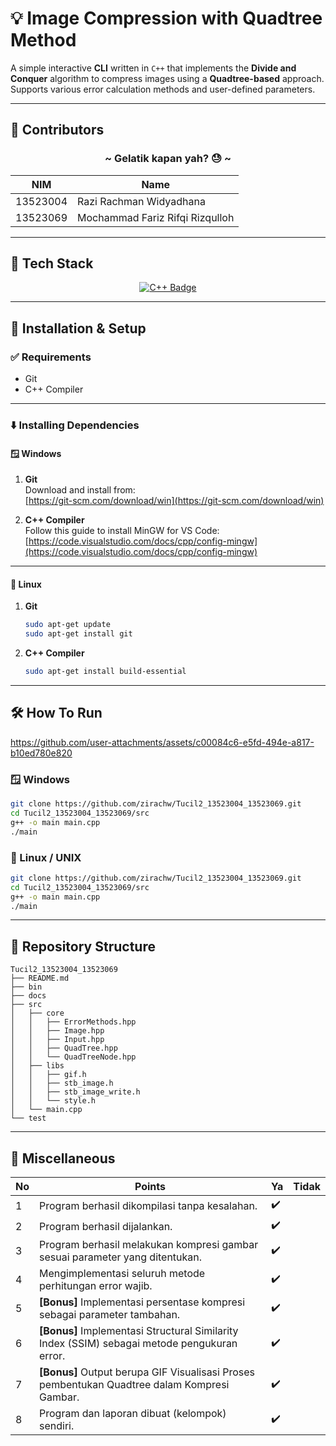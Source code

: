 # 💡 Image Compression with Quadtree Method

A simple interactive **CLI** written in `C++` that implements the **Divide and Conquer** algorithm to compress images using a **Quadtree-based** approach. Supports various error calculation methods and user-defined parameters.

---

## 👥 Contributors

<div align="center">

### ~ Gelatik kapan yah? 😓 ~

| NIM       | Name                               |
|-----------|------------------------------------|
| 13523004  | Razi Rachman Widyadhana            |
| 13523069  | Mochammad Fariz Rifqi Rizqulloh    |

</div>

---

## 🚀 Tech Stack

<p align="center">
  <a href="https://learn.microsoft.com/en-us/cpp/cpp/?view=msvc-170">
    <img src="https://img.shields.io/badge/c++-%2300599C.svg?style=for-the-badge&logo=c%2B%2B&logoColor=white" alt="C++ Badge">
  </a>
</p>

---

## 📆 Installation & Setup

### ✅ Requirements
- Git
- C++ Compiler

---

### ⬇️ Installing Dependencies

#### 🪟 Windows

1. **Git**  
   Download and install from:  
   [https://git-scm.com/download/win](https://git-scm.com/download/win)

2. **C++ Compiler**  
   Follow this guide to install MinGW for VS Code:  
   [https://code.visualstudio.com/docs/cpp/config-mingw](https://code.visualstudio.com/docs/cpp/config-mingw)

---

#### 🐧 Linux

1. **Git**
   ```bash
   sudo apt-get update
   sudo apt-get install git
   ```

2. **C++ Compiler**
   ```bash
   sudo apt-get install build-essential
   ```

---

## 🛠️ How To Run

https://github.com/user-attachments/assets/c00084c6-e5fd-494e-a817-b10ed780e820

### 🪟 Windows
```bash
git clone https://github.com/zirachw/Tucil2_13523004_13523069.git
cd Tucil2_13523004_13523069/src
g++ -o main main.cpp
./main
```

### 🐧 Linux / UNIX
```bash
git clone https://github.com/zirachw/Tucil2_13523004_13523069.git
cd Tucil2_13523004_13523069/src
g++ -o main main.cpp
./main
```

---

## 📁 Repository Structure

```
Tucil2_13523004_13523069
├── README.md
├── bin
├── docs
├── src
│   ├── core
│   │   ├── ErrorMethods.hpp
│   │   ├── Image.hpp
│   │   ├── Input.hpp
│   │   ├── QuadTree.hpp
│   │   └── QuadTreeNode.hpp
│   ├── libs
│   │   ├── gif.h
│   │   ├── stb_image.h
│   │   ├── stb_image_write.h
│   │   └── style.h
│   └── main.cpp
└── test
```
 
 ---
 ## 📃 Miscellaneous
 | No | Points | Ya | Tidak |
 | --- | --- | --- | --- |
 | 1 | Program berhasil dikompilasi tanpa kesalahan. | ✔️ | |
 | 2 | Program berhasil dijalankan. | ✔️ | |
 | 3 | Program berhasil melakukan kompresi gambar sesuai parameter yang ditentukan. | ✔️ | |
 | 4 | Mengimplementasi seluruh metode perhitungan error wajib. | ✔️ | |
 | 5 | **[Bonus]** Implementasi persentase kompresi sebagai parameter tambahan. | ✔️ | |
 | 6 | **[Bonus]** Implementasi Structural Similarity Index (SSIM) sebagai metode pengukuran error. | ✔️ | |
 | 7 | **[Bonus]** Output berupa GIF Visualisasi Proses pembentukan Quadtree dalam Kompresi Gambar. | ✔️ | |
 | 8 | Program dan laporan dibuat (kelompok) sendiri. | ✔️ | |

<!-- MARKDOWN LINKS & IMAGES -->
[CPP-url]: https://learn.microsoft.com/en-us/cpp/cpp/?view=msvc-170
